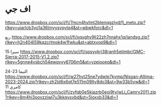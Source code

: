 # اف جي 
https://www.dropbox.com/scl/fi/7mcn4hvlmt2btenqgzlyd/fj_meto.zip?rlkey=uiarlcb3yo1a36lmyysypylq4&st=wbwkforc&dl=1

ربع 
https://www.dropbox.com/scl/fi/squghv9li22zh7nnahx1q/landsg.zip?rlkey=h2n404l59kqzcrlmok4w1fwku&st=abtxvop9&dl=1

سيرا 15
https://www.dropbox.com/scl/fi/spsyvkrj38ranh5etimbr/GMC-Sierra-2017-2015-V1.2.zip?rlkey=5gnne4vsbch54ewqyyy6706m5&st=yzejooeq&dl=1

التيما 23-24
https://www.dropbox.com/scl/fi/w27hyt25ne7ydwle7kymp/Nissan-Altima-2023-2024.zip?rlkey=zh2ld6x6qt7e511m09lty8do3&st=9w33b5yw&dl=1
كامري 11
https://www.dropbox.com/scl/fi/zyfqb0e5kiazrb0eoj9ty/wLi_Camry2011.zip?rlkey=8m4hi3oovzziwl7u3kkqysybd&st=5loxxb33&dl=1
